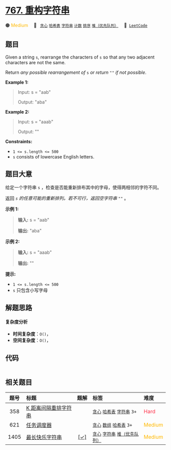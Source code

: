 # [767. 重构字符串](https://leetcode.com/problems/reorganize-string)

🟠 <font color=#ffb800>Medium</font>&emsp; 🔖&ensp; [`贪心`](/leetcode-js/outline/tag/greedy.md) [`哈希表`](/leetcode-js/outline/tag/hash-table.md) [`字符串`](/leetcode-js/outline/tag/string.md) [`计数`](/leetcode-js/outline/tag/counting.md) [`排序`](/leetcode-js/outline/tag/sorting.md) [`堆（优先队列）`](/leetcode-js/outline/tag/heap-priority-queue.md)&emsp; 🔗&ensp;[`LeetCode`](https://leetcode.com/problems/reorganize-string)

## 题目

Given a string `s`, rearrange the characters of `s` so that any two adjacent
characters are not the same.

Return _any possible rearrangement of_ `s` _or return_ `""` _if not possible_.



**Example 1:**

> Input: s = "aab"
> 
> Output: "aba"

**Example 2:**

> Input: s = "aaab"
> 
> Output: ""

**Constraints:**

  * `1 <= s.length <= 500`
  * `s` consists of lowercase English letters.


## 题目大意

给定一个字符串 `s` ，检查是否能重新排布其中的字母，使得两相邻的字符不同。

返回 _`s` 的任意可能的重新排列。若不可行，返回空字符串 `""`_ 。



**示例  1:**

> 
> 
> 
> 
> 
> **输入:** s = "aab"
> 
> **输出:** "aba"
> 
> 

**示例 2:**

> 
> 
> 
> 
> 
> **输入:** s = "aaab"
> 
> **输出:** ""
> 
> 



**提示:**

  * `1 <= s.length <= 500`
  * `s` 只包含小写字母


## 解题思路

#### 复杂度分析

- **时间复杂度**：`O()`，
- **空间复杂度**：`O()`，

## 代码

```javascript

```

## 相关题目

<!-- prettier-ignore -->
| 题号 | 标题 | 题解 | 标签 | 难度 |
| :------: | :------ | :------: | :------ | :------ |
| 358 | [K 距离间隔重排字符串](https://leetcode.com/problems/rearrange-string-k-distance-apart) |  |  [`贪心`](/leetcode-js/outline/tag/greedy.md) [`哈希表`](/leetcode-js/outline/tag/hash-table.md) [`字符串`](/leetcode-js/outline/tag/string.md) `3+` | <font color=#ff334b>Hard</font> |
| 621 | [任务调度器](https://leetcode.com/problems/task-scheduler) |  |  [`贪心`](/leetcode-js/outline/tag/greedy.md) [`数组`](/leetcode-js/outline/tag/array.md) [`哈希表`](/leetcode-js/outline/tag/hash-table.md) `3+` | <font color=#ffb800>Medium</font> |
| 1405 | [最长快乐字符串](https://leetcode.com/problems/longest-happy-string) | [[✓]](/leetcode-js/problem/1405.md) |  [`贪心`](/leetcode-js/outline/tag/greedy.md) [`字符串`](/leetcode-js/outline/tag/string.md) [`堆（优先队列）`](/leetcode-js/outline/tag/heap-priority-queue.md) | <font color=#ffb800>Medium</font> |

<style>
.blue {
    background-color: #096dd9;
    padding: 0.25rem 0.5rem;
    margin: 0;
    font-size: 0.85em;
    border-radius: 3px;
    color: white;
    font-weight: 500;
}
table th:first-of-type { width: 10%; }
table th:nth-of-type(2) { width: 35%; }
table th:nth-of-type(3) { width: 10%; }
table th:nth-of-type(4) { width: 35%; }
table th:nth-of-type(5) { width: 10%; }
</style>
